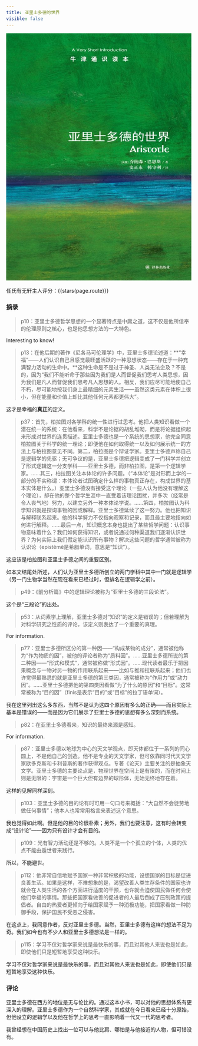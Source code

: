 ```yaml
---
title: 亚里士多德的世界
visible: false
---
```


![](./009.jpg)

任氏有无轩主人评分：{{stars(page.route)}} 

### 摘录

>p10：亚里士多德哲学思想的一个显著特点是中庸之道，这不仅是他所信奉的伦理原则之核心，也是他思想方法的一大特色。

Interesting to know!

>p13：在他后期的著作《尼各马可伦理学》中，亚里士多德论述道：**“幸福”——人们认识自己且感觉最旺盛活跃的一种思想状态——存在于一种充满智力活动的生命中。**这种生命是不是过于神圣、人类无法企及？不是的，因为“我们不能听命于那些因为我们是人而督促我们思考人类思想，因为我们是凡人而督促我们思考凡人思想的人。相反，我们应尽可能地使自己不朽，尽可能地按我们身上最精细的元素生活——虽然这类元素在体积上很小，但在能量和价值上却比其他任何元素都更伟大”。

这才是幸福的**真正**的定义。

>p37：首先，柏拉图对各学科的统一性进行过思考。他把人类知识看做一个潜在统一的系统：在他看来，科学不是论据的胡乱堆砌，而是将论据组织起来形成对世界的连贯描述。亚里士多德也是一个系统的思想家，他完全同意柏拉图关于科学的统一理论；即便他在如何取得统一以及如何展示统一的方法上与柏拉图意见不同。第二，柏拉图是个辩证学家。亚里士多德声称自己是逻辑学的先驱；无可争议的是，亚里士多德把逻辑变成了一门科学并创立了形式逻辑这一分支学科——亚里士多德，而非柏拉图，是第一个逻辑学家。……其三，柏拉图关注本体论的许多问题。（“本体论”是对形而上学的一部分的不实称谓：本体论者试图确定什么样的事物真正存在，构成世界的基本实体是什么。）亚里士多德没有接受这个理论（一些人认为他没有理解这个理论），却在他的整个哲学生涯中一直受着该理论困扰，并多次（经常是令人丧气地）努力，以建立另外一种本体论学说。……第四，柏拉图认为科学知识就是探询事物的因或解释。亚里士多德延续了这一努力。他也把知识与解释联系起来。他的科学努力不仅指向观察和记录，而且最主要地指向如何进行解释。……最后一点，知识概念本身也提出了某些哲学问题：认识事物意味着什么？我们如何获得知识，或者说通过何种渠道我们逐渐认识世界？为何实际上我们假定能认识所有事物？解决这些问题的哲学通常被称为认识论（epistêmê是希腊单词，意思是“知识”）。

这应该是柏拉图和亚里士多德之间的重要区别。

如本文结尾处所述，人们认为亚里士多德所创立的两门学科中其中一门就是逻辑学（另一门生物学当然在现在看来已经过时，但排名在逻辑学之前）。

>p49：《前分析篇》中的逻辑理论被称为“亚里士多德的三段论法”。

这个是“三段论”的出处。

>p53：从词素学上理解，亚里士多德对“知识”的定义是错误的；但若理解为对科学研究之性质的评论，该定义则表达了一个重要的真理。

For information.

>p77：亚里士多德所区分的第一种因——“构成某物的成分”，通常被他称为“作为物质的因”，被他的评论者称为“质料因”。……亚里士多德所说的第二种因——“形式和模式”，通常被称做“形式因”。……现代读者最乐于把因果概念与一物对另一物的作用联系起来——比如与推和拉联系起来；他们也许觉得最熟悉的就是亚里士多德的第三类因，通常被称为“作用力”或“动力因”。……亚里士多德把他的第四类因看做“为了什么的原因”和“目标”。这常常被称为“目的因”（finis是表示“目的”或“目标”的拉丁语单词）。

我在这里列出这么多东西，当然不是认为这四个原因有多么的正确——而且实际上基本是错误的——而是因为它们展示了亚里士多德的思想有多么深刻而系统。

>p82：在亚里士多德看来，知识的最终来源是感知。

For information.

>p87：亚里士多德以地球为中心的天文学观点，即天体都位于一系列的同心圆上，不是他自己的创造。他不是专业的天文学家，但可依靠同时代天文学家欧多克斯和卡利普斯的著作获得观点。专著《论天》主要关注的是抽象天文学。亚里士多德的主要论点是，物理世界在空间上是有限的，而在时间上则是无限的：宇宙是一个巨大但有边界的球形体，无始无终地存在着。

这样的见解同样深刻。

>p103：亚里士多德的目的论有时可用一句口号来概括：“大自然不会徒劳地做任何事情”；他本人也常常用格言来表述这个意思。

我也觉得如此啊。但是他的目的论很朴素；另外，我们也要注意，这有时会转变成“设计论”——因为只有设计才会有目的。

>p109：光有智力活动还是不够的。人类不是一个个孤立的个体，人类的优点不能由遁世者来践行。

所以，不能避世。

>p112：他非常自信地赋予国家一种非常积极的功能，设想国家的目标是促进良善生活。如果是这样，不难想象的是，渴望改善人类生存条件的国家也许就会在人类生活的各个方面进行适度的干预，也许就会迫使国民做任何会使他们幸福的事情。那些把国家看做善的促进者的人最后倒成了压制政策的提倡者。自由的热爱者更倾向于给国家赋予一种消极功能，把国家看做一种防御手段，保护国民不受恶之侵害。

在这点上，我同意作者，反对亚里士多德。当然，亚里士多德有这样的想法不足为奇。我们如今也有不少人和亚里士多德想法是一样的。

>p115：学习不仅对哲学家来说是最快乐的事，而且对其他人来说也是如此，即使他们只是短暂地享受这种快乐。

学习不仅对哲学家来说是最快乐的事，而且对其他人来说也是如此，即使他们只是短暂地享受这种快乐。

### 评论

亚里士多德在西方的地位是无与伦比的。通过这本小书，可以对他的思想体系有更深入的理解。亚里士多德作为一个自然科学家，其成就在今日看来已经十分原始，但他设立的逻辑学以及他在哲学上的思考一直影响着一代又一代的思考者。

我曾经想在中国历史上找出一位可以与他比肩、哪怕是与他接近的人物，但可惜没有。






